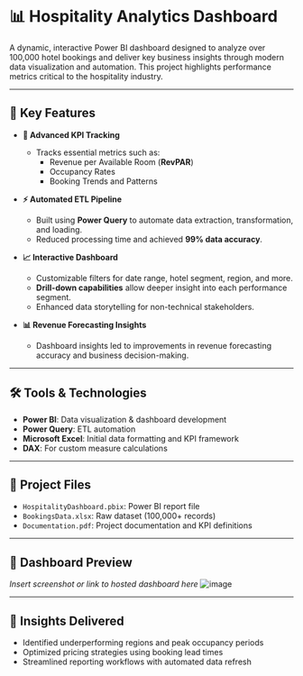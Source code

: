 # 📊 Hospitality Analytics Dashboard

A dynamic, interactive Power BI dashboard designed to analyze over 100,000 hotel bookings and deliver key business insights through modern data visualization and automation. This project highlights performance metrics critical to the hospitality industry.

---

## 🚀 Key Features

- **🔢 Advanced KPI Tracking**
  - Tracks essential metrics such as:
    - Revenue per Available Room (**RevPAR**)
    - Occupancy Rates
    - Booking Trends and Patterns

- **⚡ Automated ETL Pipeline**
  - Built using **Power Query** to automate data extraction, transformation, and loading.
  - Reduced processing time and achieved **99% data accuracy**.

- **📈 Interactive Dashboard**
  - Customizable filters for date range, hotel segment, region, and more.
  - **Drill-down capabilities** allow deeper insight into each performance segment.
  - Enhanced data storytelling for non-technical stakeholders.

- **📊 Revenue Forecasting Insights**
  - Dashboard insights led to improvements in revenue forecasting accuracy and business decision-making.

---

## 🛠️ Tools & Technologies

- **Power BI**: Data visualization & dashboard development  
- **Power Query**: ETL automation  
- **Microsoft Excel**: Initial data formatting and KPI framework  
- **DAX**: For custom measure calculations

---

## 📂 Project Files

- `HospitalityDashboard.pbix`: Power BI report file
- `BookingsData.xlsx`: Raw dataset (100,000+ records)
- `Documentation.pdf`: Project documentation and KPI definitions

---

## 📸 Dashboard Preview

*Insert screenshot or link to hosted dashboard here*
![image](https://github.com/user-attachments/assets/2aff414f-d085-40c0-8bb9-47e2602f6399)

---

## 🧠 Insights Delivered

- Identified underperforming regions and peak occupancy periods
- Optimized pricing strategies using booking lead times
- Streamlined reporting workflows with automated data refresh

